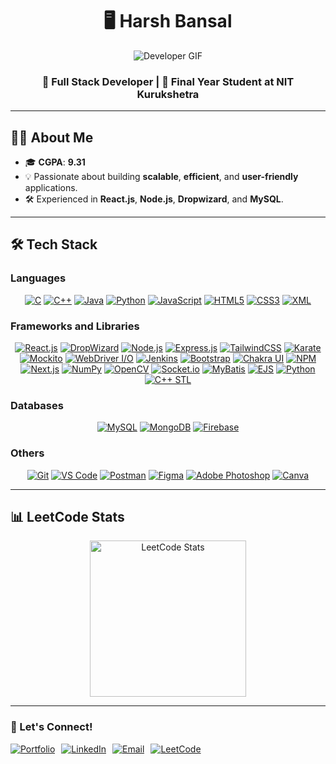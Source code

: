 <div align="center">

# 🖥️ **Harsh Bansal**  
![Developer GIF](https://media.giphy.com/media/qgQUggAC3Pfv687qPC/giphy.gif)  

### 🚀 **Full Stack Developer** | 🌟 **Final Year Student at NIT Kurukshetra**

</div>

---

## 👨‍💻 About Me  
- 🎓 **CGPA**: **9.31**  
- 💡 Passionate about building **scalable**, **efficient**, and **user-friendly** applications.  
- 🛠️ Experienced in **React.js**, **Node.js**, **Dropwizard**, and **MySQL**.  

---


## 🛠️ Tech Stack  

### **Languages**
<div align="center">
  <a href="https://en.wikipedia.org/wiki/C_(programming_language)" target="_blank"><img src="https://img.shields.io/badge/C-00599C?style=for-the-badge&logo=c&logoColor=white" alt="C" /></a>
  <a href="https://en.wikipedia.org/wiki/C%2B%2B" target="_blank"><img src="https://img.shields.io/badge/C++-00599C?style=for-the-badge&logo=cplusplus&logoColor=white" alt="C++" /></a>
  <a href="https://www.java.com/" target="_blank"><img src="https://img.shields.io/badge/Java-007396?style=for-the-badge&logo=java&logoColor=white" alt="Java" /></a>
  <a href="https://www.python.org/" target="_blank"><img src="https://img.shields.io/badge/Python-3776AB?style=for-the-badge&logo=python&logoColor=white" alt="Python" /></a>
  <a href="https://developer.mozilla.org/en-US/docs/Web/JavaScript" target="_blank"><img src="https://img.shields.io/badge/JavaScript-F7DF1E?style=for-the-badge&logo=javascript&logoColor=black" alt="JavaScript" /></a>
  <a href="https://developer.mozilla.org/en-US/docs/Web/HTML" target="_blank"><img src="https://img.shields.io/badge/HTML5-E34F26?style=for-the-badge&logo=html5&logoColor=white" alt="HTML5" /></a>
  <a href="https://developer.mozilla.org/en-US/docs/Web/CSS" target="_blank"><img src="https://img.shields.io/badge/CSS3-1572B6?style=for-the-badge&logo=css3&logoColor=white" alt="CSS3" /></a>
  <a href="https://www.w3.org/XML/" target="_blank"><img src="https://img.shields.io/badge/XML-FF6600?style=for-the-badge&logo=xml&logoColor=white" alt="XML" /></a>
</div>

### **Frameworks and Libraries**
<div align="center">
  <a href="https://reactjs.org/" target="_blank"><img src="https://img.shields.io/badge/React-20232A?style=for-the-badge&logo=react&logoColor=61DAFB" alt="React.js" /></a>
  <a href="https://www.dropwizard.io/" target="_blank"><img src="https://img.shields.io/badge/DropWizard-1E1E1E?style=for-the-badge&logo=dropwizard&logoColor=F8D030" alt="DropWizard" /></a>
  <a href="https://nodejs.org/" target="_blank"><img src="https://img.shields.io/badge/Node.js-339933?style=for-the-badge&logo=nodedotjs&logoColor=white" alt="Node.js" /></a>
  <a href="https://expressjs.com/" target="_blank"><img src="https://img.shields.io/badge/Express.js-000000?style=for-the-badge&logo=express&logoColor=white" alt="Express.js" /></a>
  <a href="https://tailwindcss.com/" target="_blank"><img src="https://img.shields.io/badge/TailwindCSS-38B2AC?style=for-the-badge&logo=tailwind-css&logoColor=white" alt="TailwindCSS" /></a>
  <a href="https://karatelabs.github.io/karate/" target="_blank"><img src="https://img.shields.io/badge/Karate-00BFB3?style=for-the-badge&logo=karate&logoColor=white" alt="Karate" /></a>
  <a href="https://site.mockito.org/" target="_blank"><img src="https://img.shields.io/badge/Mockito-003D2A?style=for-the-badge&logo=mockito&logoColor=white" alt="Mockito" /></a>
  <a href="https://webdriver.io/" target="_blank"><img src="https://img.shields.io/badge/WebDriver%20IO-1D9EE8?style=for-the-badge&logo=webdriverio&logoColor=white" alt="WebDriver I/O" /></a>
  <a href="https://www.jenkins.io/" target="_blank"><img src="https://img.shields.io/badge/Jenkins-D24939?style=for-the-badge&logo=jenkins&logoColor=white" alt="Jenkins" /></a>
  <a href="https://getbootstrap.com/" target="_blank"><img src="https://img.shields.io/badge/Bootstrap-563D7C?style=for-the-badge&logo=bootstrap&logoColor=white" alt="Bootstrap" /></a>
  <a href="https://chakra-ui.com/" target="_blank"><img src="https://img.shields.io/badge/Chakra%20UI-319795?style=for-the-badge&logo=chakraui&logoColor=white" alt="Chakra UI" /></a>
  <a href="https://www.npmjs.com/" target="_blank"><img src="https://img.shields.io/badge/NPM-CB3837?style=for-the-badge&logo=npm&logoColor=white" alt="NPM" /></a>
  <a href="https://nextjs.org/" target="_blank"><img src="https://img.shields.io/badge/Next.js-000000?style=for-the-badge&logo=nextdotjs&logoColor=white" alt="Next.js" /></a>
  <a href="https://numpy.org/" target="_blank"><img src="https://img.shields.io/badge/NumPy-013243?style=for-the-badge&logo=numpy&logoColor=white" alt="NumPy" /></a>
  <a href="https://opencv.org/" target="_blank"><img src="https://img.shields.io/badge/OpenCV-5C3EE8?style=for-the-badge&logo=opencv&logoColor=white" alt="OpenCV" /></a>
  <a href="https://socket.io/" target="_blank"><img src="https://img.shields.io/badge/Socket.io-010101?style=for-the-badge&logo=socket-dot-io&logoColor=white" alt="Socket.io" /></a>
  <a href="https://mybatis.org/mybatis-3/" target="_blank"><img src="https://img.shields.io/badge/MyBatis-1B4E4E?style=for-the-badge&logo=mybatis&logoColor=white" alt="MyBatis" /></a>
  <a href="https://ejs.co/" target="_blank"><img src="https://img.shields.io/badge/EJS-000000?style=for-the-badge&logo=ejs&logoColor=white" alt="EJS" /></a>
  <a href="https://www.python.org/" target="_blank"><img src="https://img.shields.io/badge/Python-3776AB?style=for-the-badge&logo=python&logoColor=white" alt="Python" /></a>
  <a href="https://en.cppreference.com/w/cpp" target="_blank"><img src="https://img.shields.io/badge/C%2B%2B%20STL-00599C?style=for-the-badge&logo=cplusplus&logoColor=white" alt="C++ STL" /></a>
</div>


### **Databases**
<div align="center">
  <a href="https://www.mysql.com/" target="_blank"><img src="https://img.shields.io/badge/MySQL-4479A1?style=for-the-badge&logo=mysql&logoColor=white" alt="MySQL" /></a>
  <a href="https://www.mongodb.com/" target="_blank"><img src="https://img.shields.io/badge/MongoDB-4EA94B?style=for-the-badge&logo=mongodb&logoColor=white" alt="MongoDB" /></a>
  <a href="https://firebase.google.com/" target="_blank"><img src="https://img.shields.io/badge/Firebase-FFCA28?style=for-the-badge&logo=firebase&logoColor=black" alt="Firebase" /></a>
</div>

### **Others**
<div align="center">
  <a href="https://git-scm.com/" target="_blank"><img src="https://img.shields.io/badge/Git-F05032?style=for-the-badge&logo=git&logoColor=white" alt="Git" /></a>
  <a href="https://code.visualstudio.com/" target="_blank"><img src="https://img.shields.io/badge/VS%20Code-0078D4?style=for-the-badge&logo=visual-studio-code&logoColor=white" alt="VS Code" /></a>
  <a href="https://www.postman.com/" target="_blank"><img src="https://img.shields.io/badge/Postman-FF6C37?style=for-the-badge&logo=postman&logoColor=white" alt="Postman" /></a>
  <a href="https://figma.com/" target="_blank"><img src="https://img.shields.io/badge/Figma-F24E1E?style=for-the-badge&logo=figma&logoColor=white" alt="Figma" /></a>
  <a href="https://www.adobe.com/products/photoshop.html" target="_blank"><img src="https://img.shields.io/badge/Adobe%20Photoshop-31A8FF?style=for-the-badge&logo=adobephotoshop&logoColor=white" alt="Adobe Photoshop" /></a>
  <a href="https://www.canva.com/" target="_blank"><img src="https://img.shields.io/badge/Canva-00C4CC?style=for-the-badge&logo=canva&logoColor=white" alt="Canva" /></a>
</div>

---

## 📊 LeetCode Stats  

<div align="center">
  <img src="https://leetcard.jacoblin.cool/Harsh_Bansal_13?theme=dark&ext=heatmap" alt="LeetCode Stats" height="250px" />
</div>  

---


### 💬 Let's Connect!  
<div style="display: flex; gap: 10px; align-items: center;" align="center">
  <a href="https://harsh-bansal-bice.vercel.app/">
    <img src="https://img.shields.io/badge/Portfolio-000000?style=for-the-badge&logo=vercel&logoColor=white" alt="Portfolio">
  </a>
  <a href="https://www.linkedin.com/in/harsh-bansal-296805229/">
    <img src="https://img.shields.io/badge/LinkedIn-0077B5?style=for-the-badge&logo=linkedin&logoColor=white" alt="LinkedIn">
  </a>
  <a href="mailto:harshbansal1717@gmail.com">
    <img src="https://img.shields.io/badge/Email-D14836?style=for-the-badge&logo=gmail&logoColor=white" alt="Email">
  </a>
  <a href="https://leetcode.com/Harsh_Bansal_13/">
    <img src="https://img.shields.io/badge/LeetCode-FFA116?style=for-the-badge&logo=leetcode&logoColor=black" alt="LeetCode">
  </a>
</div>


